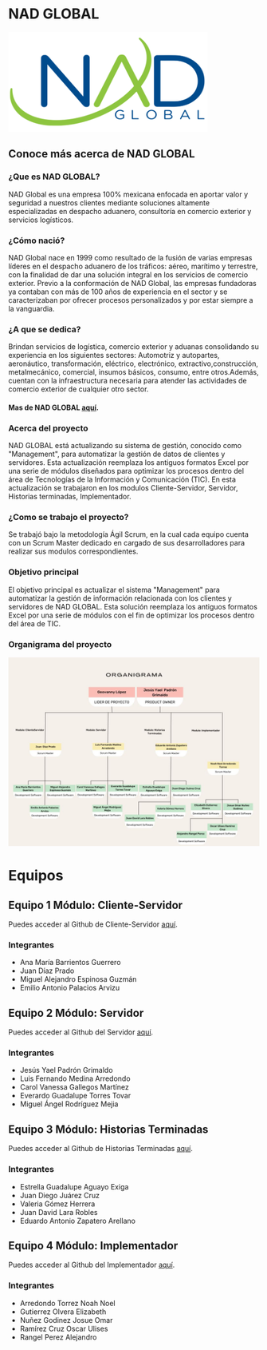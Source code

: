 # NAD GLOBAL
<img src="https://github.com/xRaiderKing/NAD-GLOBAL/blob/main/logonadglobal.png" alt="Logo de la empresa" width="400" height="200">

## Conoce más acerca de NAD GLOBAL
### ¿Que es NAD GLOBAL?
NAD Global es una empresa 100% mexicana enfocada en aportar valor y seguridad a nuestros clientes mediante soluciones altamente especializadas en despacho aduanero, consultoría en comercio exterior y servicios logísticos.
### ¿Cómo nació?
NAD Global nace en 1999 como resultado de la fusión de varias empresas líderes en el despacho aduanero de los tráficos: aéreo, marítimo y terrestre, con la finalidad de dar una solución integral en los servicios de comercio exterior.
Previo a la conformación de NAD Global, las empresas fundadoras ya contaban con más de 100 años de experiencia en el sector y se caracterizaban por ofrecer procesos personalizados y por estar siempre a la vanguardia.
### ¿A que se dedica?
Brindan servicios de logística, comercio exterior y aduanas consolidando su experiencia en los siguientes sectores:
Automotriz y autopartes, aeronáutico, transformación, eléctrico, electrónico, extractivo,construcción, metalmecánico, comercial, insumos básicos, consumo, entre otros.Además, cuentan con la infraestructura necesaria para atender las actividades de comercio exterior de cualquier otro sector.

#### Mas de NAD GLOBAL [aquí](https://www.nadglobal.com).

### Acerca del proyecto
NAD GLOBAL está actualizando su sistema de gestión, conocido como "Management", para automatizar la gestión de datos de clientes y servidores. Esta actualización reemplaza los antiguos formatos Excel por una serie de módulos diseñados para optimizar los procesos dentro del área de Tecnologías de la Información y Comunicación (TIC). En esta actualización se trabajaron en los modulos Cliente-Servidor, Servidor, Historias terminadas, Implementador.

### ¿Como se trabajo el proyecto?
Se trabajó bajo la metodología Ágil Scrum, en la cual cada equipo cuenta con un Scrum Master dedicado en cargado de sus desarrolladores para realizar sus modulos correspondientes.

### Objetivo principal
El objetivo principal es actualizar el sistema "Management" para automatizar la gestión de información relacionada con los clientes y servidores de NAD GLOBAL. Esta solución reemplaza los antiguos formatos Excel por una serie de módulos con el fin de optimizar los procesos dentro del área de TIC.

### Organigrama del proyecto
<img src="https://github.com/xRaiderKing/NAD-GLOBAL/blob/main/Organigrama.jpg">

# Equipos
## Equipo 1 Módulo: Cliente-Servidor
Puedes acceder al Github de Cliente-Servidor [aquí](https://github.com/danonino25/Modulo-Cliente-Servidor).
### Integrantes
* Ana María Barrientos Guerrero
* Juan Díaz Prado
* Miguel Alejandro Espinosa Guzmán
* Emilio Antonio Palacios Arvizu

## Equipo 2 Módulo: Servidor
Puedes acceder al Github del Servidor [aquí](https://github.com/zFerchou/Modulo-Servidor).
### Integrantes
* Jesús Yael Padrón Grimaldo
* Luis Fernando Medina Arredondo
* Carol Vanessa Gallegos Martínez
* Everardo Guadalupe Torres Tovar
* Miguel Ángel Rodríguez Mejia

## Equipo 3 Módulo: Historias Terminadas
Puedes acceder al Github de Historias Terminadas [aquí](https://github.com/EstrellaAE/Modulo-Historias-Terminadas).
### Integrantes
* Estrella Guadalupe Aguayo Exiga
* Juan Diego Juárez Cruz
* Valeria Gómez Herrera
* Juan David Lara Robles
* Eduardo Antonio Zapatero Arellano

## Equipo 4 Módulo: Implementador
Puedes acceder al Github del Implementador [aquí](https://github.com/elizabethgutierrez27/Modulo-Implementador.git).
### Integrantes
* Arredondo Torrez Noah Noel
* Gutierrez Olvera Elizabeth
* Nuñez Godinez Josue Omar
* Ramírez Cruz Oscar Ulises
* Rangel Perez Alejandro

